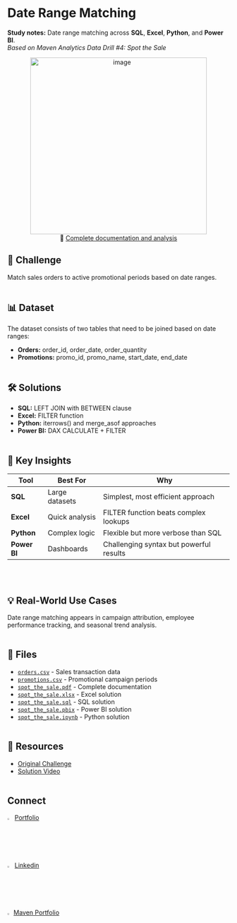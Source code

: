 # Date Range Matching
**Study notes:** Date range matching across **SQL**, **Excel**, **Python**, and **Power BI**.  
*Based on Maven Analytics Data Drill #4: Spot the Sale*

<div align="center">
  <a href="./Files/spot_the_sale.pdf">
    <img width="400" alt="image" src="https://github.com/user-attachments/assets/dc6df7d3-3705-44fa-a515-71cc5e50c9ef" />
  </a>
  <br>
  📎 <a href="./Files/spot_the_sale.pdf">Complete documentation and analysis</a>
</div>

## 🎯 Challenge
Match sales orders to active promotional periods based on date ranges.
  <br><br>

## 📊 Dataset
The dataset consists of two tables that need to be joined based on date ranges:
- **Orders:** order_id, order_date, order_quantity
- **Promotions:** promo_id, promo_name, start_date, end_date
  <br><br>

## 🛠️ Solutions
- **SQL:** LEFT JOIN with BETWEEN clause
- **Excel:** FILTER function 
- **Python:** iterrows() and merge_asof approaches
- **Power BI:** DAX CALCULATE + FILTER
  <br><br>
  
## 🎯 Key Insights
| Tool | Best For | Why |
|------|----------|-----|
| **SQL** | Large datasets | Simplest, most efficient approach |
| **Excel** | Quick analysis | FILTER function beats complex lookups |
| **Python** | Complex logic | Flexible but more verbose than SQL |
| **Power BI** | Dashboards | Challenging syntax but powerful results |

  <br><br>
## 💡 Real-World Use Cases
Date range matching appears in campaign attribution, employee performance tracking, and seasonal trend analysis.
  <br><br>

## 📂 Files
- [`orders.csv`](./Files/orders.csv) - Sales transaction data
- [`promotions.csv`](./Files/promotions.csv) - Promotional campaign periods  
- [`spot_the_sale.pdf`](./Files/spot_the_sale.pdf) - Complete documentation
- [`spot_the_sale.xlsx`](./Files/spot_the_sale.xlsx) - Excel solution
- [`spot_the_sale.sql`](./Files/spot_the_sale.sql) - SQL solution  
- [`spot_the_sale.pbix`](./Files/spot_the_sale.pbix) - Power BI solution
- [`spot_the_sale.ipynb`](./Files/spot_the_sale.ipynb) - Python solution
  <br><br>

## 🔗 Resources
- [Original Challenge](https://mavenanalytics.io/data-drills/spot-the-sale)
- [Solution Video](https://www.youtube.com/watch?v=7eENOjMk1ZM)
  <br><br>

## Connect
<img src="https://github.githubassets.com/images/modules/logos_page/GitHub-Mark.png" width="2.5%"> [Portfolio](https://atonekaboni.github.io/)
<br><img src="https://content.linkedin.com/content/dam/me/business/en-us/amp/brand-site/v2/bg/LI-Bug.svg.original.svg" width="2.5%"> [Linkedin](https://www.linkedin.com/in/tonekaboni/)
<br><img src="https://framerusercontent.com/images/1mpc8M10X3J323dCmqnRE1itRs.png" width="2%"> [Maven Portfolio](https://mavenshowcase.com/profile/9881d3c0-4031-7020-46f3-98e7d2f7790a)
